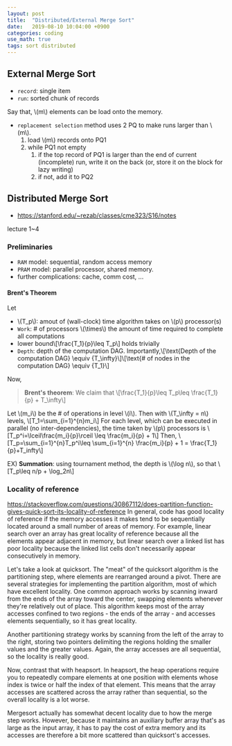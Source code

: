 ```yaml
---
layout: post
title:  "Distributed/External Merge Sort"
date:   2019-08-10 10:04:00 +0900
categories: coding
use_math: true
tags: sort distributed
---
```


## External Merge Sort
* `record`: single item
* `run`: sorted chunk of records

Say that, \\(m\\) elements can be load onto the memory.
* `replacement selection` method uses 2 PQ to make runs larger than \\(m\\).  
     1. load \\(m\\) records onto PQ1
     2. while PQ1 not empty  
        1. if the top record of PQ1 is larger than the end of current (incomplete) run, write it on the back (or, store it on the block for lazy writing)
        2. if not, add it to PQ2


## Distributed Merge Sort

* <a href="https://stanford.edu/~rezab/classes/cme323/S16/notes" target="_blank">https://stanford.edu/~rezab/classes/cme323/S16/notes</a>

lecture 1~4

### Preliminaries

* `RAM` model: sequential, random access memory
* `PRAM` model: parallel processor, shared memory.
* further complications: cache, comm cost, ...


#### Brent's Theorem
Let
* \\(T\_p\\): amout of (wall-clock) time algorithm takes on \\(p\\) processor(s)
* `Work`: # of processors \\(\times\\) the amount of time required to complete all computations
* lower bound\\[\frac\{T\_1\}\{p\}\leq T\_p\\] holds trivially
* `Depth`: depth of the computation DAG. Importantly,\\[\text\{Depth of the computation DAG\} \equiv \{T\_\infty\}\\]\\[\text\{# of nodes in the computation DAG\} \equiv \{T\_1\}\\]

Now,
> __Brent's theorem__: We claim that \\[\frac\{T\_1\}\{p\}\leq T\_p\leq \frac\{T\_1\}\{p\} + T\_\infty\\]

Let \\(m\_i\\) be the # of operations in level \\(i\\). Then with \\(T\_\infty = n\\) levels, \\[T\_1=\sum\_\{i=1\}^\{n\}m\_i\\]
For each level, which can be executed in parallel (no inter-dependencies), the time taken by \\(p\\) processors is
\\[T\_p^i=\lceil\frac\{m\_i\}\{p\}\rceil \leq \frac\{m\_i\}\{p\} + 1\\] Then,
\\[T\_p=\sum\_\{i=1\}^\{n\}T\_p^i\leq \sum\_\{i=1\}^\{n\} \frac\{m\_i\}\{p\} + 1 = \frac\{T\_1\}\{p\}+T\_infty\\]

EX) __Summation__: using tournament method, the depth is \\(\log n\\), so that
\\[T\_p\leq n/p + \log\_2n\\]


### Locality of reference
https://stackoverflow.com/questions/30867112/does-partition-function-gives-quick-sort-its-locality-of-reference
In general, code has good locality of reference if the memory accesses it makes tend to be sequentially located around a small number of areas of memory. For example, linear search over an array has great locality of reference because all the elements appear adjacent in memory, but linear search over a linked list has poor locality because the linked list cells don't necessarily appear consecutively in memory.

Let's take a look at quicksort. The "meat" of the quicksort algorithm is the partitioning step, where elements are rearranged around a pivot. There are several strategies for implementing the partition algorithm, most of which have excellent locality. One common approach works by scanning inward from the ends of the array toward the center, swapping elements whenever they're relatively out of place. This algorithm keeps most of the array accesses confined to two regions - the ends of the array - and accesses elements sequentially, so it has great locality.

Another partitioning strategy works by scanning from the left of the array to the right, storing two pointers delimiting the regions holding the smaller values and the greater values. Again, the array accesses are all sequential, so the locality is really good.

Now, contrast that with heapsort. In heapsort, the heap operations require you to repeatedly compare elements at one position with elements whose index is twice or half the index of that element. This means that the array accesses are scattered across the array rather than sequential, so the overall locality is a lot worse.

Mergesort actually has somewhat decent locality due to how the merge step works. However, because it maintains an auxiliary buffer array that's as large as the input array, it has to pay the cost of extra memory and its accesses are therefore a bit more scattered than quicksort's accesses.